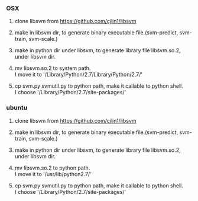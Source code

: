### OSX

1. clone libsvm from https://github.com/cjlin1/libsvm

2. make in libsvm dir, to generate binary executable file.(svm-predict, svm-train, svm-scale.)

3. make in python dir under libsvm, to generate library file libsvm.so.2, under libsvm dir.

4. mv libsvm.so.2 to system path.</br>
I move it to '/Library/Python/2.7/Library/Python/2.7/'

5. cp svm.py  svmutil.py to python path, make it callable to python shell.</br>
I choose '/Library/Python/2.7/site-packages/'</br>

### ubuntu

1. clone libsvm from https://github.com/cjlin1/libsvm

2. make in libsvm dir, to generate binary executable file.(svm-predict, svm-train, svm-scale.)

3. make in python dir under libsvm, to generate library file libsvm.so.2, under libsvm dir.

4. mv libsvm.so.2 to python path.</br>
I move it to '/usr/lib/python2.7/'</br>

5. cp svm.py  svmutil.py to python path, make it callable to python shell.</br>
I choose '/Library/Python/2.7/site-packages/'</br>
